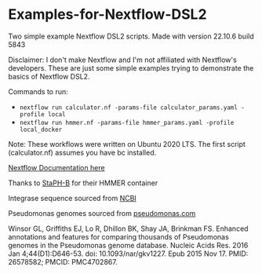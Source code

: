 # Examples-for-Nextflow-DSL2
Two simple example Nextflow DSL2 scripts. Made with version 22.10.6 build 5843

Disclaimer: I don't make Nextflow and I'm not affiliated with Nextflow's developers. These are just some simple examples trying to demonstrate the basics of Nextflow DSL2.

Commands to run:
- `nextflow run calculator.nf -params-file calculator_params.yaml -profile local`
- `nextflow run hmmer.nf -params-file hmmer_params.yaml -profile local_docker`

Note: These workflows were written on Ubuntu 2020 LTS. The first script (calculator.nf) assumes you have bc installed.

[Nextflow Documentation here](https://www.nextflow.io/docs/latest/getstarted.html#)

Thanks to [StaPH-B](https://staphb.org/) for their HMMER container

Integrase sequence sourced from [NCBI](https://www.ncbi.nlm.nih.gov/protein/NP_251832.1)

Pseudomonas genomes sourced from [pseudomonas.com](https://pseudomonas.com/)

Winsor GL, Griffiths EJ, Lo R, Dhillon BK, Shay JA, Brinkman FS. Enhanced annotations and features for comparing thousands of Pseudomonas genomes in the Pseudomonas genome database. Nucleic Acids Res. 2016 Jan 4;44(D1):D646-53. doi: 10.1093/nar/gkv1227. Epub 2015 Nov 17. PMID: 26578582; PMCID: PMC4702867.
